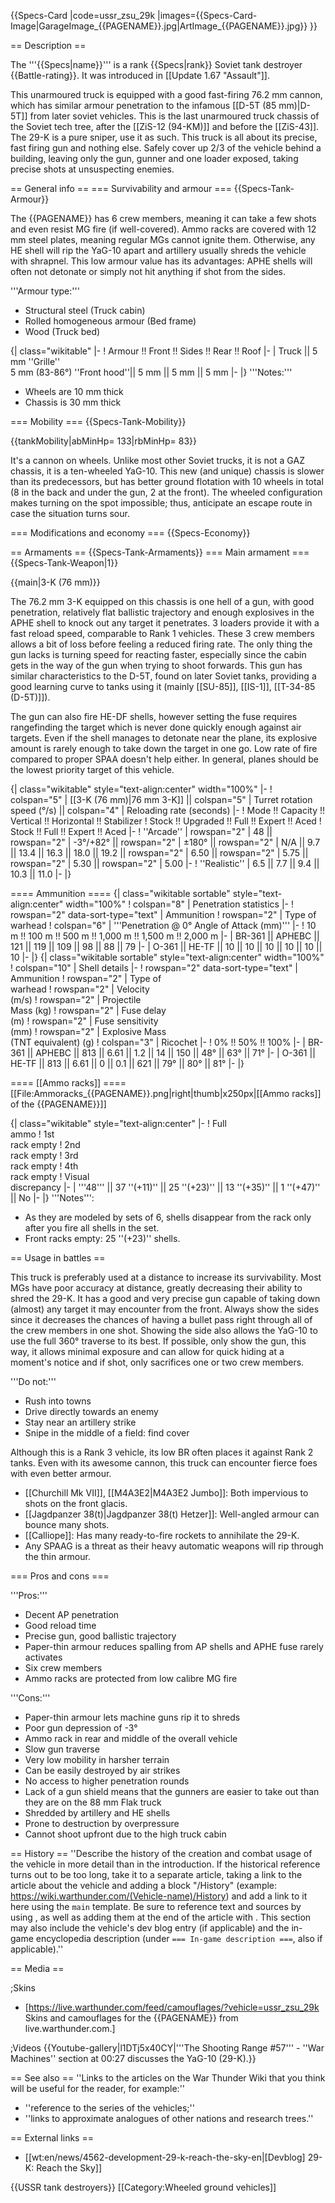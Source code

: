 {{Specs-Card
|code=ussr_zsu_29k
|images={{Specs-Card-Image|GarageImage_{{PAGENAME}}.jpg|ArtImage\_{{PAGENAME}}.jpg}}
}}

== Description ==

<!-- ''In the description, the first part should be about the history of the creation and combat usage of the vehicle, as well as its key features. In the second part, tell the reader about the ground vehicle in the game. Insert a screenshot of the vehicle, so that if the novice player does not remember the vehicle by name, he will immediately understand what kind of vehicle the article is talking about.'' -->

The '''{{Specs|name}}''' is a rank {{Specs|rank}} Soviet tank destroyer {{Battle-rating}}. It was introduced in [[Update 1.67 "Assault"]].

This unarmoured truck is equipped with a good fast-firing 76.2 mm cannon, which has similar armour penetration to the infamous [[D-5T (85 mm)|D-5T]] from later soviet vehicles. This is the last unarmoured truck chassis of the Soviet tech tree, after the [[ZiS-12 (94-KM)]] and before the [[ZiS-43]]. The 29-K is a pure sniper, use it as such. This truck is all about its precise, fast firing gun and nothing else. Safely cover up 2/3 of the vehicle behind a building, leaving only the gun, gunner and one loader exposed, taking precise shots at unsuspecting enemies.

== General info ==
=== Survivability and armour ===
{{Specs-Tank-Armour}}

<!-- ''Describe armour protection. Note the most well protected and key weak areas. Appreciate the layout of modules as well as the number and location of crew members. Is the level of armour protection sufficient, is the placement of modules helpful for survival in combat? If necessary use a visual template to indicate the most secure and weak zones of the armour.'' -->

The {{PAGENAME}} has 6 crew members, meaning it can take a few shots and even resist MG fire (if well-covered). Ammo racks are covered with 12 mm steel plates, meaning regular MGs cannot ignite them. Otherwise, any HE shell will rip the YaG-10 apart and artillery usually shreds the vehicle with shrapnel. This low armour value has its advantages: APHE shells will often not detonate or simply not hit anything if shot from the sides.

'''Armour type:'''

- Structural steel (Truck cabin)
- Rolled homogeneous armour (Bed frame)
- Wood (Truck bed)

{| class="wikitable"
|-
! Armour !! Front !! Sides !! Rear !! Roof
|-
| Truck || 5 mm ''Grille'' <br> 5 mm (83-86°) ''Front hood''|| 5 mm || 5 mm || 5 mm
|-
|}
'''Notes:'''

- Wheels are 10 mm thick
- Chassis is 30 mm thick

=== Mobility ===
{{Specs-Tank-Mobility}}

<!-- ''Write about the mobility of the ground vehicle. Estimate the specific power and manoeuvrability, as well as the maximum speed forwards and backwards.'' -->

{{tankMobility|abMinHp= 133|rbMinHp= 83}}

It's a cannon on wheels. Unlike most other Soviet trucks, it is not a GAZ chassis, it is a ten-wheeled YaG-10. This new (and unique) chassis is slower than its predecessors, but has better ground flotation with 10 wheels in total (8 in the back and under the gun, 2 at the front). The wheeled configuration makes turning on the spot impossible; thus, anticipate an escape route in case the situation turns sour.

=== Modifications and economy ===
{{Specs-Economy}}

== Armaments ==
{{Specs-Tank-Armaments}}
=== Main armament ===
{{Specs-Tank-Weapon|1}}

<!-- ''Give the reader information about the characteristics of the main gun. Assess its effectiveness in a battle based on the reloading speed, ballistics and the power of shells. Do not forget about the flexibility of the fire, that is how quickly the cannon can be aimed at the target, open fire on it and aim at another enemy. Add a link to the main article on the gun: <code><nowiki>{{main|Name of the weapon}}</nowiki></code>. Describe in general terms the ammunition available for the main gun. Give advice on how to use them and how to fill the ammunition storage.'' -->

{{main|3-K (76 mm)}}

The 76.2 mm 3-K equipped on this chassis is one hell of a gun, with good penetration, relatively flat ballistic trajectory and enough explosives in the APHE shell to knock out any target it penetrates. 3 loaders provide it with a fast reload speed, comparable to Rank 1 vehicles. These 3 crew members allows a bit of loss before feeling a reduced firing rate. The only thing the gun lacks is turning speed for reacting faster, especially since the cabin gets in the way of the gun when trying to shoot forwards. This gun has similar characteristics to the D-5T, found on later Soviet tanks, providing a good learning curve to tanks using it (mainly [[SU-85]], [[IS-1]], [[T-34-85 (D-5T)]]).

The gun can also fire HE-DF shells, however setting the fuse requires rangefinding the target which is never done quickly enough against air targets. Even if the shell manages to detonate near the plane, its explosive amount is rarely enough to take down the target in one go. Low rate of fire compared to proper SPAA doesn't help either. In general, planes should be the lowest priority target of this vehicle.

{| class="wikitable" style="text-align:center" width="100%"
|-
! colspan="5" | [[3-K (76 mm)|76 mm 3-K]] || colspan="5" | Turret rotation speed (°/s) || colspan="4" | Reloading rate (seconds)
|-
! Mode !! Capacity !! Vertical !! Horizontal !! Stabilizer
! Stock !! Upgraded !! Full !! Expert !! Aced
! Stock !! Full !! Expert !! Aced
|-
! ''Arcade''
| rowspan="2" | 48 || rowspan="2" | -3°/+82° || rowspan="2" | ±180° || rowspan="2" | N/A || 9.7 || 13.4 || 16.3 || 18.0 || 19.2 || rowspan="2" | 6.50 || rowspan="2" | 5.75 || rowspan="2" | 5.30 || rowspan="2" | 5.00
|-
! ''Realistic''
| 6.5 || 7.7 || 9.4 || 10.3 || 11.0
|-
|}

==== Ammunition ====
{| class="wikitable sortable" style="text-align:center" width="100%"
! colspan="8" | Penetration statistics
|-
! rowspan="2" data-sort-type="text" | Ammunition
! rowspan="2" | Type of<br>warhead
! colspan="6" | '''Penetration @ 0° Angle of Attack (mm)'''
|-
! 10 m !! 100 m !! 500 m !! 1,000 m !! 1,500 m !! 2,000 m
|-
| BR-361 || APHEBC || 121 || 119 || 109 || 98 || 88 || 79
|-
| O-361 || HE-TF || 10 || 10 || 10 || 10 || 10 || 10
|-
|}
{| class="wikitable sortable" style="text-align:center" width="100%"
! colspan="10" | Shell details
|-
! rowspan="2" data-sort-type="text" | Ammunition
! rowspan="2" | Type of<br>warhead
! rowspan="2" | Velocity<br>(m/s)
! rowspan="2" | Projectile<br>Mass (kg)
! rowspan="2" | Fuse delay<br>(m)
! rowspan="2" | Fuse sensitivity<br>(mm)
! rowspan="2" | Explosive Mass<br>(TNT equivalent) (g)
! colspan="3" | Ricochet
|-
! 0% !! 50% !! 100%
|-
| BR-361 || APHEBC || 813 || 6.61 || 1.2 || 14 || 150 || 48° || 63° || 71°
|-
| O-361 || HE-TF || 813 || 6.61 || 0 || 0.1 || 621 || 79° || 80° || 81°
|-
|}

==== [[Ammo racks]] ====
[[File:Ammoracks_{{PAGENAME}}.png|right|thumb|x250px|[[Ammo racks]] of the {{PAGENAME}}]]

<!-- '''Last updated: 2.1.0.81''' -->

{| class="wikitable" style="text-align:center"
|-
! Full<br>ammo
! 1st<br>rack empty
! 2nd<br>rack empty
! 3rd<br>rack empty
! 4th<br>rack empty
! Visual<br>discrepancy
|-
| '''48''' || 37&nbsp;''(+11)'' || 25&nbsp;''(+23)'' || 13&nbsp;''(+35)'' || 1&nbsp;''(+47)'' || No
|-
|}
'''Notes''':

- As they are modeled by sets of 6, shells disappear from the rack only after you fire all shells in the set.
- Front racks empty: 25&nbsp;''(+23)'' shells.

== Usage in battles ==

<!-- ''Describe the tactics of playing in the vehicle, the features of using vehicles in the team and advice on tactics. Refrain from creating a "guide" - do not impose a single point of view but instead give the reader food for thought. Describe the most dangerous enemies and give recommendations on fighting them. If necessary, note the specifics of the game in different modes (AB, RB, SB).'' -->

This truck is preferably used at a distance to increase its survivability. Most MGs have poor accuracy at distance, greatly decreasing their ability to shred the 29-K. It has a good and very precise gun capable of taking down (almost) any target it may encounter from the front. Always show the sides since it decreases the chances of having a bullet pass right through all of the crew members in one shot. Showing the side also allows the YaG-10 to use the full 360° traverse to its best. If possible, only show the gun, this way, it allows minimal exposure and can allow for quick hiding at a moment's notice and if shot, only sacrifices one or two crew members.

'''Do not:'''

- Rush into towns
- Drive directly towards an enemy
- Stay near an artillery strike
- Snipe in the middle of a field: find cover

Although this is a Rank 3 vehicle, its low BR often places it against Rank 2 tanks. Even with its awesome cannon, this truck can encounter fierce foes with even better armour.

- [[Churchill Mk VII]], [[M4A3E2|M4A3E2&nbsp;Jumbo]]: Both impervious to shots on the front glacis.
- [[Jagdpanzer 38(t)|Jagdpanzer&nbsp;38(t)&nbsp;Hetzer]]: Well-angled armour can bounce many shots.
- [[Calliope]]: Has many ready-to-fire rockets to annihilate the 29-K.
- Any SPAAG is a threat as their heavy automatic weapons will rip through the thin armour.

=== Pros and cons ===

<!-- ''Summarise and briefly evaluate the vehicle in terms of its characteristics and combat effectiveness. Mark its pros and cons in a bulleted list. Try not to use more than 6 points for each of the characteristics. Avoid using categorical definitions such as "bad", "good" and the like - use substitutions with softer forms such as "inadequate" and "effective".'' -->

'''Pros:'''

- Decent AP penetration
- Good reload time
- Precise gun, good ballistic trajectory
- Paper-thin armour reduces spalling from AP shells and APHE fuse rarely activates
- Six crew members
- Ammo racks are protected from low calibre MG fire

'''Cons:'''

- Paper-thin armour lets machine guns rip it to shreds
- Poor gun depression of -3°
- Ammo rack in rear and middle of the overall vehicle
- Slow gun traverse
- Very low mobility in harsher terrain
- Can be easily destroyed by air strikes
- No access to higher penetration rounds
- Lack of a gun shield means that the gunners are easier to take out than they are on the 88 mm Flak truck
- Shredded by artillery and HE shells
- Prone to destruction by overpressure
- Cannot shoot upfront due to the high truck cabin

== History ==
''Describe the history of the creation and combat usage of the vehicle in more detail than in the introduction. If the historical reference turns out to be too long, take it to a separate article, taking a link to the article about the vehicle and adding a block "/History" (example: <nowiki>https://wiki.warthunder.com/(Vehicle-name)/History</nowiki>) and add a link to it here using the <code>main</code> template. Be sure to reference text and sources by using <code><nowiki><ref></ref></nowiki></code>, as well as adding them at the end of the article with <code><nowiki><references /></nowiki></code>. This section may also include the vehicle's dev blog entry (if applicable) and the in-game encyclopedia description (under <code><nowiki>=== In-game description ===</nowiki></code>, also if applicable).''

== Media ==

<!-- ''Excellent additions to the article would be video guides, screenshots from the game, and photos.'' -->

;Skins

- [https://live.warthunder.com/feed/camouflages/?vehicle=ussr_zsu_29k Skins and camouflages for the {{PAGENAME}} from live.warthunder.com.]

;Videos
{{Youtube-gallery|l1DTj5x40CY|'''The Shooting Range #57''' - ''War Machines'' section at 00:27 discusses the YaG-10 (29-K).}}

== See also ==
''Links to the articles on the War Thunder Wiki that you think will be useful for the reader, for example:''

- ''reference to the series of the vehicles;''
- ''links to approximate analogues of other nations and research trees.''

== External links ==

<!-- ''Paste links to sources and external resources, such as:''
* ''topic on the official game forum;''
* ''other literature.'' -->

- [[wt:en/news/4562-development-29-k-reach-the-sky-en|[Devblog] 29-K: Reach the Sky]]

{{USSR tank destroyers}}
[[Category:Wheeled ground vehicles]]
